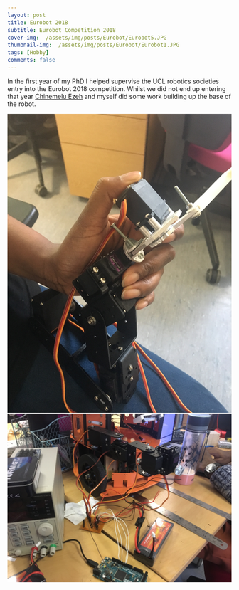 ```yaml
---
layout: post
title: Eurobot 2018
subtitle: Eurobot Competition 2018
cover-img:  /assets/img/posts/Eurobot/Eurobot5.JPG
thumbnail-img:  /assets/img/posts/Eurobot/Eurobot1.JPG
tags: [Hobby]
comments: false
---
```



In the first year of my PhD I helped supervise the UCL robotics societies entry into the Eurobot 2018 competition. Whilst we did not end up entering that year [Chinemelu Ezeh](https://uk.linkedin.com/in/chinemeluezeh) and myself did some work building up the base of the robot. 

<img src="/assets/img/posts/Eurobot/Eurobot3.JPG" alt="">

<img src="/assets/img/posts/Eurobot/Eurobot1.JPG" alt="">


